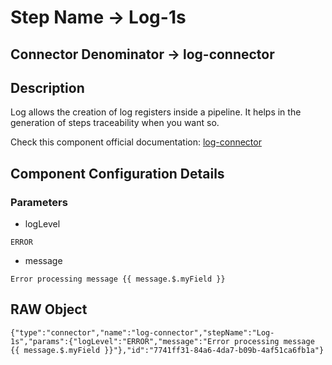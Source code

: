 # Step Name -> Log-1s
## Connector Denominator -> log-connector

## Description

Log allows the creation of log registers inside a pipeline. It helps in the generation of steps traceability when you want so.

Check this component official documentation: [log-connector](https://docs.digibee.com/documentation/components/tools/log "Digibee log-connector documentation")

## Component Configuration Details
### Parameters

* logLevel
```
ERROR
```

* message
```
Error processing message {{ message.$.myField }}
```


## RAW Object

```
{"type":"connector","name":"log-connector","stepName":"Log-1s","params":{"logLevel":"ERROR","message":"Error processing message {{ message.$.myField }}"},"id":"7741ff31-84a6-4da7-b09b-4af51ca6fb1a"}
```